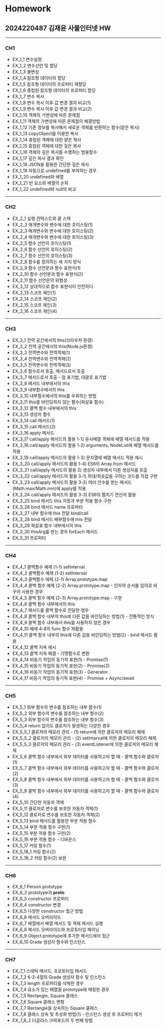 # Homework 
## 2024220487 김재윤 사물인터넷 HW
***
### CH1
  + EX_1_1 변수설정 
  + EX_1_2 변수선언 및 할당 
  + EX_1_3 불변성
  + EX_1_4 참조형 데이터의 할당
  + EX_1_5 참조형 데이터의 프로퍼티 재할당
  + EX_1_6 중첩된 참조형 데이터의 프로퍼티 할당  
  + EX_1_7 변수 복사  
  + EX_1_8 변수 복사 이후 값 변경 결과 비교(1)  
  + EX_1_9 변수 복사 이후 값 변경 결과 비교(2)  
  + EX_1_10 객체의 가변성에 따른 문제점  
  + EX_1_11 객체의 가변성에 따른 문제점의 해결방법  
  + EX_1_12 기존 정보를 복사해서 새로운 객체를 반환하는 함수(얕은 복사) 
  + EX_1_13 copyObject를 이용한 복사  
  + EX_1_14 중첩된 객체에 대한 얕은 복사  
  + EX_1_15 중첩된 객체에 대한 깊은 복사
  + EX_1_16 객체의 깊은 복사를 수행하는 범용함수  
  + EX_1_17 깊은 복사 결과 확인
  + EX_1_18 JSON을 활용한 간단한 깊은 복사  
  + EX_1_19 자동으로 undefined를 부여하는 경우  
  + EX_1_20 undefined와 배열
  + EX_1_21 빈 요소와 배열의 순회
  + EX_1_22 undefined와 null의 비교

***
### CH2
  + EX_2_1 실행 컨텍스트와 콜 스택
  + EX_2_2 매개변수와 변수에 대한 호이스팅(1)  
  + EX_2_3 매개변수와 변수에 대한 호이스팅(2)
  + EX_2_4 매개변수와 변수에 대한 호이스팅(3)
  + EX_2_5 함수 선언의 호이스팅(1)  
  + EX_2_6 함수 선언의 호이스팅(2)  
  + EX_2_7 함수 선언의 호이스팅(3)  
  + EX_2_8 함수를 정의하는 세 가지 방식  
  + EX_2_9 함수 선언문과 함수 표현식(1)  
  + EX_2_10 함수 선언문과 함수 표현식(2)
  + EX_2_11 함수 선언문의 위험성 
  + EX_2_12 상대적으로 함수 표현식이 안전하다
  + EX_2_13 스코프 체인(1)  
  + EX_2_14 스코프 체인(2) 
  + EX_2_15 스코프 체인(3) 
  + EX_2_16 스코프 체인(4)

***
### CH3
  + EX_3_1 전역 공간에서의 this(브라우저 환경)  
  + EX_3_2 전역 공간에서의 this(Node.js환경)  
  + EX_3_3 전역변수와 전역객체(1)
  + EX_3_4 전역변수와 전역객체(2)  
  + EX_3_5 전역변수와 전역객체(3) 
  + EX_3_6 함수로서 호출, 메서드로서 호출
  + EX_3_7 메서드로서 호출 - 점 표기법, 대괄호 표기법 
  + EX_3_8 메서드 내부에서의 this
  + EX_3_9 내부함수에서의 this  
  + EX_3_10 내부함수에서의 this를 우회하는 방법  
  + EX_3_11 this를 바인딩하지 않는 함수(화살표 함수)
  + EX_3_12 콜백 함수 내부에서의 this
  + EX_3_13 생성자 함수
  + EX_3_14 call 메서드(1)  
  + EX_3_15 call 메서드(2) 
  + EX_3_16 apply 메서드
  + EX_3_17 call/apply 메서드의 활용 1-1) 유사배열 객체에 배열 메서드를 적용
  + EX_3_18 call/apply 메서드의 활용 1-2) arguments, NodeList에 배열 메서드를 적용
  + EX_3_19 call/apply 메서드의 활용 1-3) 문자열에 배열 메서드 적용 예시
  + EX_3_20 call/apply 메서드의 활용 1-4) ES6의 Array.from 메서드 
  + EX_3_21 call/apply 메서드의 활용 2) 생성자 내부에서 다른 생성자를 호출 
  + EX_3_22 call/apply 메서드의 활용 3-1) 최대/최솟값을 구하는 코드를 직접 구현
  + EX_3_23 call/apply 메서드의 활용 3-2) 여러 인수를 받는 메서드(Math.max/Math.min)에 apply를 적용
  + EX_3_24 call/apply 메서드의 활용 3-3) ES6의 펼치기 연산자 활용
  + EX_3_25 bind 메서드 this 지정과 부분 적용 함수 구현
  + EX_3_26 bind 메서드 name 프로퍼티 
  + EX_3_27 내부 함수에 this 전달 bind/call
  + EX_3_28 bind 메서드 배부함수에 this 전달  
  + EX_3_29 화살표 함수 내부에서의 this 
  + EX_3_30 thisArg를 받는 경우 forEach 메서드
  + EX_3_31 프로퍼티

***
### CH4
+ EX_4_1 콜백함수 예제 (1-1) setInterval
+ EX_4_2 콜백함수 예제 (1-2) setInterval
+ EX_4_3 콜백함수 예제 (2-1) Array.prototype.map
+ EX_4_4 콜백 함수 예제 (2-2) Array.prototype.map - 인자의 순서를 임의로 바꾸어 사용한 경우
+ EX_4_5 콜백 함수 예제 (2-3) Array.prototype.map - 구현
+ EX_4_6 콜백 함수 내부에서의 this
+ EX_4_7 메서드를 콜백 함수로 전달한 경우
+ EX_4_8 콜백 함수 내부의 this에 다른 값을 바인딩하는 방법(1) - 전통적인 방식
+ EX_4_9 콜백 함수 내부에서 this를 사용하지 않은 경우
+ EX_4_10 예제 4-8의 func 함수 재활용
+ EX_4_11 콜백 함수 내부의 this에 다른 값을 바인딩하는 방법(2) - bind 메서드 활용
+ EX_4_12 콜백 지옥 예시
+ EX_4_13 콜백 지옥 해결 - 기명함수로 변환
+ EX_4_14 비동기 작업의 동기적 표현(1) - Promise(1)
+ EX_4_15 비동기 작업의 동기적 표현(2) - Promise(2)
+ EX_4_16 비동기 작업의 동기적 표현(3) - Generator
+ EX_4_17 비동기 작업의 동기적 표현(4) - Promise + Async/await

***
### CH5
+ EX_5_1 외부 함수의 변수를 참조하는 내부 함수(1)
+ EX_5_2 외부 함수의 변수를 참조하는 내부 함수(2)
+ EX_5_3 외부 함수의 변수를 참조하는 내부 함수(3)
+ EX_5_4 return 없이도 클로저가 발생하는 다양한 경우
+ EX_5_5_1 클로저의 메모리 관리 - (1) return에 의한 클로저의 메모리 해제
+ EX_5_5_2 클로저의 메모리 관리 - (2) setInterval에 의한 클로저의 메모리 해제
+ EX_5_5_3 클로저의 메모리 관리 - (3) eventListener에 의한 클로저의 메모리 해제
+ EX_5_6 콜백 함수 내부에서 외부 데이터를 사용하고자 할 때 - 콜백 함수와 클로저(1)
+ EX_5_7 콜백 함수 내부에서 외부 데이터를 사용하고자 할 때 - 콜백 함수와 클로저(2)
+ EX_5_8 콜백 함수 내부에서 외부 데이터를 사용하고자 할 때 - 콜백 함수와 클로저(3)
+ EX_5_9 콜백 함수 내부에서 외부 데이터를 사용하고자 할 때 - 콜백 함수와 클로저(4)
+ EX_5_10 간단한 자동차 객체
+ EX_5_11 클로저로 변수를 보호한 자동차 객체(1)
+ EX_5_12 클로저로 변수를 보호한 자동차 객체(2)
+ EX_5_13 bind 메서드를 활용한 부분 적용 함수
+ EX_5_14 부분 적용 함수 구현(1)
+ EX_5_15 부분 적용 함수 구현(2)
+ EX_5_16 부분 적용 함수 - 디바운스
+ EX_5_17 커링 함수(1)
+ EX_5_18_1 커링 함수(2)
+ EX_5_18_2 커링 함수(2) 보완

***
### CH6
+ EX_6_1 Person.prototype
+ EX_6_2 prototype과 __proto__
+ EX_6_3 constructor 프로퍼티
+ EX_6_4 constructor 변경
+ EX_6_5 다양한 constructor 접근 방법
+ EX_6_6 메서드 오버라이드
+ EX_6_7 배열에서 배열 메서드 및 객체 메서드 실행
+ EX_6_8 메서드 오버라이드와 프로토타입 체이닝
+ EX_6_9 Object.prototype에 추가한 메서드에의 접근
+ EX_6_10 Grade 생성자 함수와 인스턴스

***
### CH7
+ EX_7_1 스태틱 메서드, 프로토타입 메서드
+ EX_7_2 6-2-4절의 Grade 생성자 함수 및 인스턴스
+ EX_7_3 length 프로퍼티를 삭제한 경우
+ EX_7_4 요소가 있는 배열을 prototype에 매칭한 경우
+ EX_7_5 Rectangle, Square 클래스
+ EX_7_6 Square 클래스 변형
+ EX_7_7 Rectangle을 상속하는 Square 클래스
+ EX_7_8 클래스 상속 및 추상화 방법(1) - 인스턴스 생성 후 프로퍼티 제거
+ EX_7_8_2 더글라스 크락포드의 두 번째 방법
